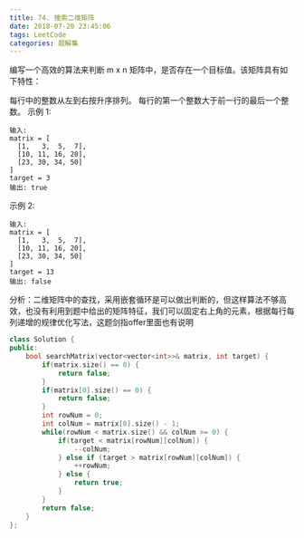 ```yaml
---
title: 74. 搜索二维矩阵
date: 2018-07-20 23:45:06
tags: LeetCode
categories: 题解集
---
```


编写一个高效的算法来判断 m x n 矩阵中，是否存在一个目标值。该矩阵具有如下特性：

每行中的整数从左到右按升序排列。
每行的第一个整数大于前一行的最后一个整数。
示例 1:
```
输入:
matrix = [
  [1,   3,  5,  7],
  [10, 11, 16, 20],
  [23, 30, 34, 50]
]
target = 3
输出: true
```
示例 2:
```
输入:
matrix = [
  [1,   3,  5,  7],
  [10, 11, 16, 20],
  [23, 30, 34, 50]
]
target = 13
输出: false
```

分析：二维矩阵中的查找，采用嵌套循环是可以做出判断的，但这样算法不够高效，也没有利用到题中给出的矩阵特征，我们可以固定右上角的元素，根据每行每列递增的规律优化写法，这题剑指offer里面也有说明
```cpp
class Solution {
public:
    bool searchMatrix(vector<vector<int>>& matrix, int target) {
        if(matrix.size() == 0) {
            return false;
        }
        if(matrix[0].size() == 0) {
            return false;
        }
        int rowNum = 0;
        int colNum = matrix[0].size() - 1;
        while(rowNum < matrix.size() && colNum >= 0) {
            if(target < matrix[rowNum][colNum]) {
                --colNum;
            } else if (target > matrix[rowNum][colNum]) {
                ++rowNum;
            } else {
                return true;
            }
        }
        return false;
    }
};
```